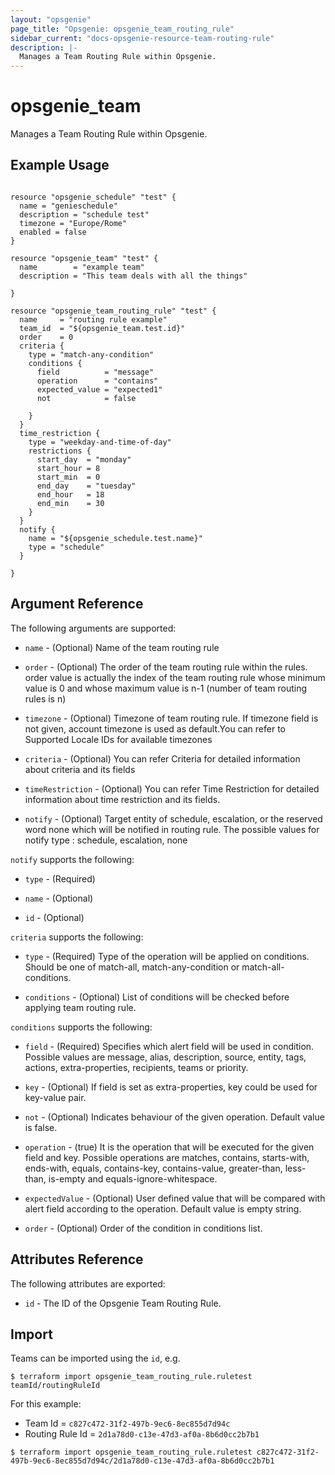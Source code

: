 ```yaml
---
layout: "opsgenie"
page_title: "Opsgenie: opsgenie_team_routing_rule"
sidebar_current: "docs-opsgenie-resource-team-routing-rule"
description: |-
  Manages a Team Routing Rule within Opsgenie.
---
```


# opsgenie\_team

Manages a Team Routing Rule within Opsgenie.

## Example Usage

```hcl

resource "opsgenie_schedule" "test" {
  name = "genieschedule"
  description = "schedule test"
  timezone = "Europe/Rome"
  enabled = false
}

resource "opsgenie_team" "test" {
  name        = "example team"
  description = "This team deals with all the things"

}

resource "opsgenie_team_routing_rule" "test" {
  name     = "routing rule example"
  team_id  = "${opsgenie_team.test.id}"
  order    = 0
  criteria {
    type = "match-any-condition"
    conditions {
      field          = "message"
      operation      = "contains"
      expected_value = "expected1"
      not            = false

    }
  }
  time_restriction {
    type = "weekday-and-time-of-day"
    restrictions {
      start_day  = "monday"
      start_hour = 8
      start_min  = 0
      end_day    = "tuesday"
      end_hour   = 18
      end_min    = 30
    }
  }
  notify {
    name = "${opsgenie_schedule.test.name}"
    type = "schedule"
  }

}

```

## Argument Reference

The following arguments are supported:

* `name` - (Optional) Name of the team routing rule
                     
* `order` - (Optional) The order of the team routing rule within the rules. order value is actually the index of the team routing rule whose minimum value is 0 and whose maximum value is n-1 (number of team routing rules is n)

* `timezone` - (Optional) Timezone of team routing rule. If timezone field is not given, account timezone is used as default.You can refer to Supported Locale IDs for available timezones 

* `criteria` - (Optional) You can refer Criteria for detailed information about criteria and its fields

* `timeRestriction` - (Optional) You can refer Time Restriction for detailed information about time restriction and its fields.

* `notify` - (Optional) Target entity of schedule, escalation, or the reserved word none which will be notified in routing rule. The possible values for notify type : schedule, escalation, none

`notify` supports the following:

* `type` - (Required) 

* `name` - (Optional) 

* `id` - (Optional)


`criteria` supports the following:

* `type` - (Required) Type of the operation will be applied on conditions. Should be one of match-all, match-any-condition or match-all-conditions.

* `conditions` - (Optional) List of conditions will be checked before applying team routing rule.


`conditions` supports the following:

* `field` - (Required) Specifies which alert field will be used in condition. Possible values are message, alias, description, source, entity, tags, actions, extra-properties, recipients, teams or priority.

* `key` - (Optional) If field is set as extra-properties, key could be used for key-value pair.

* `not` - (Optional) Indicates behaviour of the given operation. Default value is false.

* `operation` - (true) It is the operation that will be executed for the given field and key. Possible operations are matches, contains, starts-with, ends-with, equals, contains-key, contains-value, greater-than, less-than, is-empty and equals-ignore-whitespace.

* `expectedValue` - (Optional) User defined value that will be compared with alert field according to the operation. Default value is empty string.

* `order` - (Optional) Order of the condition in conditions list.


## Attributes Reference

The following attributes are exported:

* `id` - The ID of the Opsgenie Team Routing Rule.

## Import

Teams can be imported using the `id`, e.g.

`$ terraform import opsgenie_team_routing_rule.ruletest teamId/routingRuleId`

For this example:
- Team Id = `c827c472-31f2-497b-9ec6-8ec855d7d94c` 
- Routing Rule Id = `2d1a78d0-c13e-47d3-af0a-8b6d0cc2b7b1`

`$ terraform import opsgenie_team_routing_rule.ruletest c827c472-31f2-497b-9ec6-8ec855d7d94c/2d1a78d0-c13e-47d3-af0a-8b6d0cc2b7b1`
